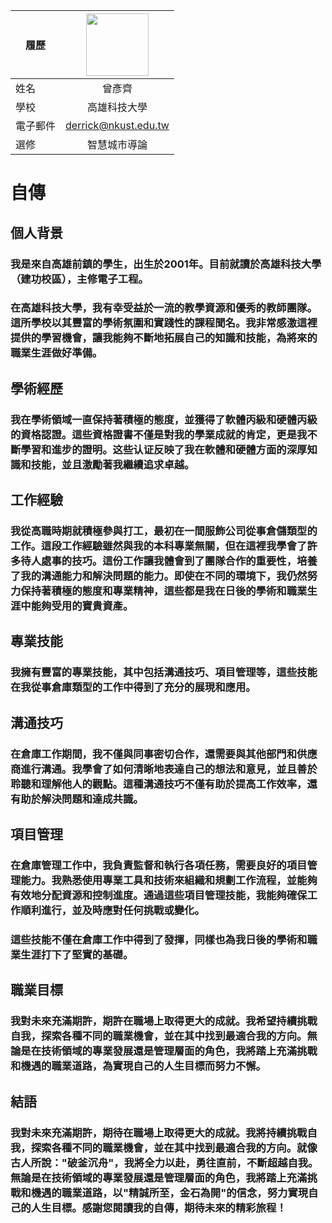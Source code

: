 |      履歷        |<img src="https://avatars.githubusercontent.com/u/22648375?v=4" width=100 height=100/>|
| ---------------- |:-----------------------------:|
| 姓名             | 曾彥齊                  |
| 學校             | 高雄科技大學                  |
| 電子郵件         | derrick@nkust.edu.tw          |
| 選修             | 智慧城市導論                  |
# 自傳
## 個人背景
### 我是來自高雄前鎮的學生，出生於2001年。目前就讀於高雄科技大學（建功校區），主修電子工程。
### 在高雄科技大學，我有幸受益於一流的教學資源和優秀的教師團隊。這所學校以其豐富的學術氛圍和實踐性的課程聞名。我非常感激這裡提供的學習機會，讓我能夠不斷地拓展自己的知識和技能，為將來的職業生涯做好準備。

## 學術經歷
### 我在學術領域一直保持著積極的態度，並獲得了軟體丙級和硬體丙級的資格認證。這些資格證書不僅是對我的學業成就的肯定，更是我不斷學習和進步的證明。这些认证反映了我在軟體和硬體方面的深厚知識和技能，並且激勵著我繼續追求卓越。

## 工作經驗
### 我從高職時期就積極參與打工，最初在一間服飾公司從事倉儲類型的工作。這段工作經驗雖然與我的本科專業無關，但在這裡我學會了許多待人處事的技巧。這份工作讓我體會到了團隊合作的重要性，培養了我的溝通能力和解決問題的能力。即使在不同的環境下，我仍然努力保持著積極的態度和專業精神，這些都是我在日後的學術和職業生涯中能夠受用的寶貴資產。

## 專業技能
### 我擁有豐富的專業技能，其中包括溝通技巧、項目管理等，這些技能在我從事倉庫類型的工作中得到了充分的展現和應用。

## 溝通技巧
### 在倉庫工作期間，我不僅與同事密切合作，還需要與其他部門和供應商進行溝通。我學會了如何清晰地表達自己的想法和意見，並且善於聆聽和理解他人的觀點。這種溝通技巧不僅有助於提高工作效率，還有助於解決問題和達成共識。

## 項目管理
### 在倉庫管理工作中，我負責監督和執行各項任務，需要良好的項目管理能力。我熟悉使用專業工具和技術來組織和規劃工作流程，並能夠有效地分配資源和控制進度。通過這些項目管理技能，我能夠確保工作順利進行，並及時應對任何挑戰或變化。

### 這些技能不僅在倉庫工作中得到了發揮，同樣也為我日後的學術和職業生涯打下了堅實的基礎。

## 職業目標
### 我對未來充滿期許，期許在職場上取得更大的成就。我希望持續挑戰自我，探索各種不同的職業機會，並在其中找到最適合我的方向。無論是在技術領域的專業發展還是管理層面的角色，我將踏上充滿挑戰和機遇的職業道路，為實現自己的人生目標而努力不懈。

## 結語
### 我對未來充滿期許，期待在職場上取得更大的成就。我將持續挑戰自我，探索各種不同的職業機會，並在其中找到最適合我的方向。就像古人所說："破釜沉舟"，我將全力以赴，勇往直前，不斷超越自我。無論是在技術領域的專業發展還是管理層面的角色，我將踏上充滿挑戰和機遇的職業道路，以"精誠所至，金石為開"的信念，努力實現自己的人生目標。感謝您閱讀我的自傳，期待未來的精彩旅程！
